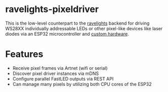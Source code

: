 # ravelights-pixeldriver

This is the low-level counterpart to the [ravelights](https://github.com/danuo/ravelights) backend for driving WS28XX individually addressable LEDs or other pixel-like devices like laser diodes via an ESP32 microcontroller and [custom hardware](https://github.com/niliha/ravelights-hardware).

# Features

* Receive pixel frames via Artnet (wifi or serial)
* Discover pixel driver instances via mDNS
* Configure parallel FastLED outputs via REST API
* Can manage many pixels by utilizing both CPU cores of the ESP32


